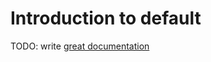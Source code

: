 # Introduction to default

TODO: write [great documentation](http://jacobian.org/writing/great-documentation/what-to-write/)
